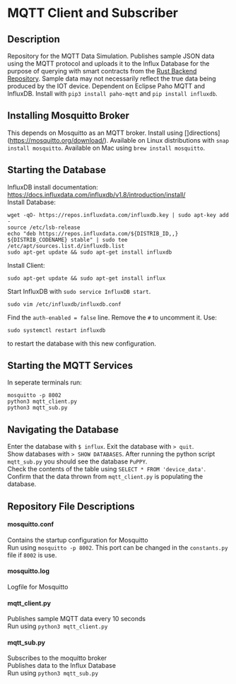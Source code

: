 # MQTT Client and Subscriber
## Description
Repository for the MQTT Data Simulation. Publishes sample JSON data using the MQTT protocol and uploads it to the Influx Database for the purpose of querying with smart contracts from the [Rust Backend Repository](https://github.com/Festo-UCB/RustBackend). Sample data may not necessarily reflect the true data being produced by the IOT device. Dependent on Eclipse Paho MQTT and InfluxDB. Install with `pip3 install paho-mqtt` and `pip install influxdb`.

## Installing Mosquitto Broker
This depends on Mosquitto as an MQTT broker. Install using []directions](https://mosquitto.org/download/). Available on Linux distributions with `snap install mosquitto`. Available on Mac using `brew install mosquitto`.

## Starting the Database
InfluxDB install documentation: https://docs.influxdata.com/influxdb/v1.8/introduction/install/ \
Install Database:
```
wget -qO- https://repos.influxdata.com/influxdb.key | sudo apt-key add -
source /etc/lsb-release
echo "deb https://repos.influxdata.com/${DISTRIB_ID,,} ${DISTRIB_CODENAME} stable" | sudo tee /etc/apt/sources.list.d/influxdb.list
sudo apt-get update && sudo apt-get install influxdb
```
Install Client:
```
sudo apt-get update && sudo apt-get install influx
```
Start InfluxDB with `sudo service InfluxDB start`.

```
sudo vim /etc/influxdb/influxdb.conf
```
Find the `auth-enabled = false` line. Remove the `#` to uncomment it. Use:
```
sudo systemctl restart influxdb
```
to restart the database with this new configuration.


## Starting the MQTT Services
In seperate terminals run:
```
mosquitto -p 8002
python3 mqtt_client.py
python3 mqtt_sub.py
```

## Navigating the Database 
Enter the database with `$ influx`. Exit the database with `> quit`. \
Show databases with `> SHOW DATABASES`. After running the python script `mqtt_sub.py` you should see the database `PuPPY`. \
Check the contents of the table using `SELECT * FROM 'device_data'`. Confirm that the data thrown from `mqtt_client.py` is populating the database.

## Repository File Descriptions
#### mosquitto.conf
Contains the startup configuration for Mosquitto \
Run using `mosquitto -p 8002`. This port can be changed in the `constants.py` file if `8002` is use.

#### mosquitto.log
Logfile for Mosquitto

#### mqtt_client.py
Publishes sample MQTT data every 10 seconds \
Run using `python3 mqtt_client.py`

#### mqtt_sub.py
Subscribes to the moquitto broker\
Publishes data to the Influx Database\
Run using `python3 mqtt_sub.py`
